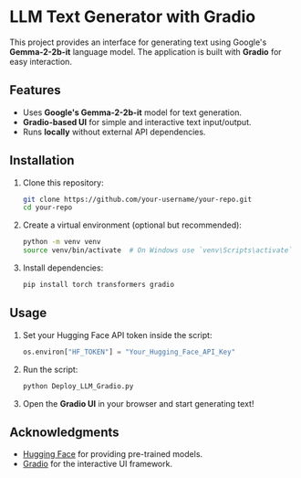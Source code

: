 # LLM Text Generator with Gradio  

This project provides an interface for generating text using Google's **Gemma-2-2b-it** language model. The application is built with **Gradio** for easy interaction.  

## Features  
- Uses **Google's Gemma-2-2b-it** model for text generation.  
- **Gradio-based UI** for simple and interactive text input/output.  
- Runs **locally** without external API dependencies.  

## Installation  
1. Clone this repository:  
   ```bash
   git clone https://github.com/your-username/your-repo.git
   cd your-repo
   ```  
2. Create a virtual environment (optional but recommended):  
   ```bash
   python -m venv venv
   source venv/bin/activate  # On Windows use `venv\Scripts\activate`
   ```  
3. Install dependencies:  
   ```bash
   pip install torch transformers gradio
   ```  

## Usage  
1. Set your Hugging Face API token inside the script:  
   ```python
   os.environ["HF_TOKEN"] = "Your_Hugging_Face_API_Key"
   ```  
2. Run the script:  
   ```bash
   python Deploy_LLM_Gradio.py
   ```  
3. Open the **Gradio UI** in your browser and start generating text!  

## Acknowledgments  
- [Hugging Face](https://huggingface.co/) for providing pre-trained models.  
- [Gradio](https://www.gradio.app/) for the interactive UI framework.  
